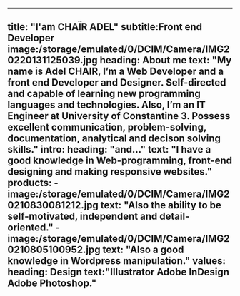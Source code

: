 
---
title: "I'am CHAÏR ADEL"
subtitle:Front end Developer
image:/storage/emulated/0/DCIM/Camera/IMG20220131125039.jpg
    heading: About me
    text: "My name is Adel CHAIR, I’m a Web Developer and a front end Developer and Designer. Self-directed and capable of learning new programming languages and technologies. Also, I’m an IT Engineer at University of Constantine 3. Possess excellent communication, problem-solving, documentation, analytical and decison solving skills."
intro:
    heading: "and..."
    text: "I have a good knowledge in Web-programming, front-end designing and making responsive websites."
products:
    - image:/storage/emulated/0/DCIM/Camera/IMG20210830081212.jpg
      text: "Also the ability to be self-motivated, independent and detail-oriented."
    - image:/storage/emulated/0/DCIM/Camera/IMG20210805100952.jpg
      text: "Also a good knowledge in Wordpress manipulation."
values:
    heading: Design
    text:"Illustrator Adobe InDesign Adobe Photoshop."
---
